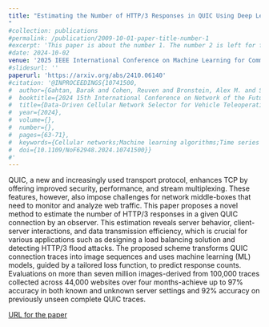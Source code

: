 ```yaml
---
title: "Estimating the Number of HTTP/3 Responses in QUIC Using Deep Learning
"
#collection: publications
#permalink: /publication/2009-10-01-paper-title-number-1
#excerpt: 'This paper is about the number 1. The number 2 is left for future work.'
#date: 2024-10-02
venue: '2025 IEEE International Conference on Machine Learning for Communication and Networking (ICMLCN)'
#slidesurl: ''
paperurl: 'https://arxiv.org/abs/2410.06140'
#citation: '@INPROCEEDINGS{10741500,
#  author={Gahtan, Barak and Cohen, Reuven and Bronstein, Alex M. and Shapira, Eli},
#  booktitle={2024 15th International Conference on Network of the Future (NoF)}, 
#  title={Data-Driven Cellular Network Selector for Vehicle Teleoperations}, 
#  year={2024},
#  volume={},
#  number={},
#  pages={63-71},
#  keywords={Cellular networks;Machine learning algorithms;Time series analysis;Packet loss;Streaming media;Prediction algorithms;Real-time systems;Robots;Remote control;Testing},
#  doi={10.1109/NoF62948.2024.10741500}}
#'
---
```


QUIC, a new and increasingly used transport protocol, enhances TCP by offering improved security, performance, and stream multiplexing. These features, however, also impose challenges for network middle-boxes that need to monitor and analyze web traffic. This paper proposes a novel method to estimate the number of HTTP/3 responses in a given QUIC connection by an observer. This estimation reveals server behavior, client-server interactions, and data transmission efficiency, which is crucial for various applications such as designing a load balancing solution and detecting HTTP/3 flood attacks. The proposed scheme transforms QUIC connection traces into image sequences and uses machine learning (ML) models, guided by a tailored loss function, to predict response counts. Evaluations on more than seven million images-derived from 100,000 traces collected across 44,000 websites over four months-achieve up to 97% accuracy in both known and unknown server settings and 92% accuracy on previously unseen complete QUIC traces.

[URL for the paper](https://arxiv.org/abs/2410.06140)